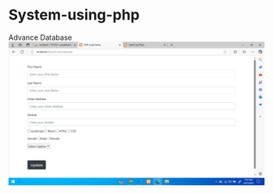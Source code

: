 # System-using-php
Advance Database
![image alt](https://github.com/RicoAumentado/System-using-php/blob/de0d8c281006fbd5dfe8f939ba3e472aa172ef45/Screenshot%20(1533).png)
